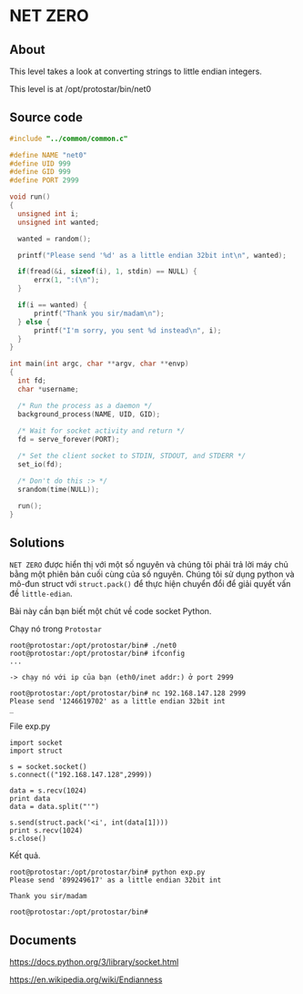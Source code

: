 # NET ZERO

## About

This level takes a look at converting strings to little endian integers.

This level is at /opt/protostar/bin/net0

## Source code

```C
#include "../common/common.c"

#define NAME "net0"
#define UID 999
#define GID 999
#define PORT 2999

void run()
{
  unsigned int i;
  unsigned int wanted;

  wanted = random();

  printf("Please send '%d' as a little endian 32bit int\n", wanted);

  if(fread(&i, sizeof(i), 1, stdin) == NULL) {
      errx(1, ":(\n");
  }

  if(i == wanted) {
      printf("Thank you sir/madam\n");
  } else {
      printf("I'm sorry, you sent %d instead\n", i);
  }
}

int main(int argc, char **argv, char **envp)
{
  int fd;
  char *username;

  /* Run the process as a daemon */
  background_process(NAME, UID, GID); 
  
  /* Wait for socket activity and return */
  fd = serve_forever(PORT);

  /* Set the client socket to STDIN, STDOUT, and STDERR */
  set_io(fd);

  /* Don't do this :> */
  srandom(time(NULL));

  run();
}
```

## Solutions

`NET ZERO` được hiển thị với một số nguyên và chúng tôi phải trả lời máy chủ bằng một phiên bản cuối cùng của số nguyên. Chúng tôi sử dụng python và mô-đun struct với `struct.pack()` để thực hiện chuyển đổi để giải quyết vấn đề `little-edian`.

Bài này cần bạn biết một chút về code socket Python.

Chạy nó trong `Protostar`

```
root@protostar:/opt/protostar/bin# ./net0
root@protostar:/opt/protostar/bin# ifconfig
...

-> chạy nó với ip của bạn (eth0/inet addr:) ở port 2999

root@protostar:/opt/protostar/bin# nc 192.168.147.128 2999
Please send '1246619702' as a little endian 32bit int
_
```

File exp.py

```
import socket
import struct

s = socket.socket()
s.connect(("192.168.147.128",2999))

data = s.recv(1024)
print data
data = data.split("'")

s.send(struct.pack('<i', int(data[1])))
print s.recv(1024)
s.close()
```

Kết quả.

```
root@protostar:/opt/protostar/bin# python exp.py
Please send '899249617' as a little endian 32bit int

Thank you sir/madam

root@protostar:/opt/protostar/bin#
```

## Documents

<https://docs.python.org/3/library/socket.html>

<https://en.wikipedia.org/wiki/Endianness>


